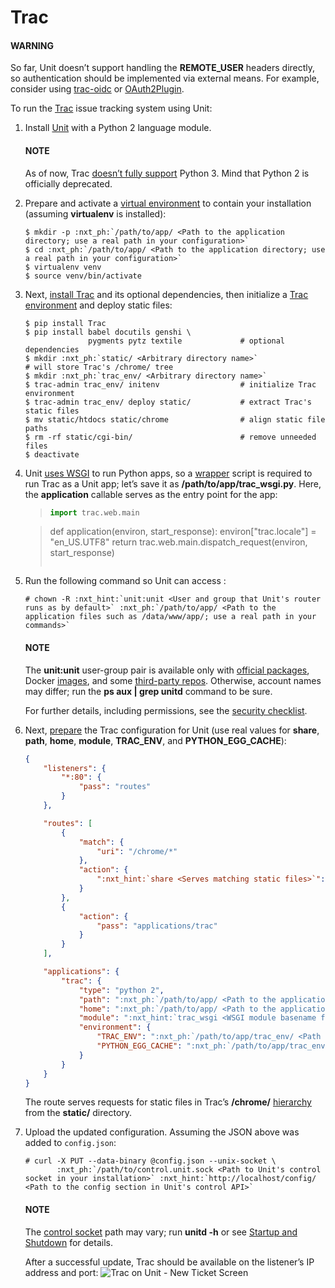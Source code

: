 # Trac

#### WARNING
So far, Unit doesn’t support handling the **REMOTE_USER** headers
directly, so authentication should be implemented via external means.  For
example, consider using [trac-oidc](https://pypi.org/project/trac-oidc/) or
[OAuth2Plugin](https://trac-hacks.org/wiki/OAuth2Plugin).

To run the [Trac](https://trac.edgewall.org) issue tracking system using
Unit:

1. Install [Unit](../installation.md#installation-precomp-pkgs) with a Python 2 language module.

   #### NOTE
   As of now, Trac [doesn’t fully support](https://trac.edgewall.org/ticket/12130) Python 3.  Mind that Python 2
   is officially deprecated.
2. Prepare and activate a [virtual environment](https://virtualenv.pypa.io/en/latest/) to contain your installation
   (assuming **virtualenv** is installed):
   ```console
   $ mkdir -p :nxt_ph:`/path/to/app/ <Path to the application directory; use a real path in your configuration>`
   $ cd :nxt_ph:`/path/to/app/ <Path to the application directory; use a real path in your configuration>`
   $ virtualenv venv
   $ source venv/bin/activate
   ```
3. Next, [install Trac](https://trac.edgewall.org/wiki/TracInstall) and its
   optional dependencies, then initialize a [Trac environment](https://trac.edgewall.org/wiki/TracEnvironment) and deploy static files:
   ```console
   $ pip install Trac
   $ pip install babel docutils genshi \
                 pygments pytz textile             # optional dependencies
   $ mkdir :nxt_ph:`static/ <Arbitrary directory name>`                                 # will store Trac's /chrome/ tree
   $ mkdir :nxt_ph:`trac_env/ <Arbitrary directory name>`
   $ trac-admin trac_env/ initenv                  # initialize Trac environment
   $ trac-admin trac_env/ deploy static/           # extract Trac's static files
   $ mv static/htdocs static/chrome                # align static file paths
   $ rm -rf static/cgi-bin/                        # remove unneeded files
   $ deactivate
   ```
4. Unit [uses WSGI](../configuration.md#configuration-python) to run Python apps, so a
   [wrapper](https://trac.edgewall.org/wiki/1.3/TracModWSGI#Averybasicscript)
   script is required to run Trac as a Unit app; let’s save it as
   **/path/to/app/trac_wsgi.py**.  Here, the **application** callable
   serves as the entry point for the app:
   > ```python
   > import trac.web.main

   > def application(environ, start_response):
   >     environ["trac.locale"] = "en_US.UTF8"
   >     return trac.web.main.dispatch_request(environ, start_response)
   > ```
5. Run the following command so Unit can access :
   ```console
   # chown -R :nxt_hint:`unit:unit <User and group that Unit's router runs as by default>` :nxt_ph:`/path/to/app/ <Path to the application files such as /data/www/app/; use a real path in your commands>`
   ```

   #### NOTE
   The **unit:unit** user-group pair is available only with [official
   packages](../installation.md#installation-precomp-pkgs), Docker [images](../installation.md#installation-docker), and some [third-party repos](../installation.md#installation-community-repos).  Otherwise, account names may differ; run
   the **ps aux | grep unitd** command to be sure.

   For further details, including permissions, see the [security checklist](security.md#security-apps).
6. Next, [prepare](../configuration.md#configuration-python) the Trac configuration for Unit
   (use real values for **share**, **path**, **home**,
   **module**, **TRAC_ENV**, and **PYTHON_EGG_CACHE**):
   ```json
   {
       "listeners": {
           "*:80": {
               "pass": "routes"
           }
       },

       "routes": [
           {
               "match": {
                   "uri": "/chrome/*"
               },
               "action": {
                   ":nxt_hint:`share <Serves matching static files>`": ":nxt_ph:`/path/to/app/static <Path to the static files; use a real path in your configuration>`$uri"
               }
           },
           {
               "action": {
                   "pass": "applications/trac"
               }
           }
       ],

       "applications": {
           "trac": {
               "type": "python 2",
               "path": ":nxt_ph:`/path/to/app/ <Path to the application directory; use a real path in your configuration>`",
               "home": ":nxt_ph:`/path/to/app/ <Path to the application directory; use a real path in your configuration>`venv/",
               "module": ":nxt_hint:`trac_wsgi <WSGI module basename from Step 4 with extension omitted>`",
               "environment": {
                   "TRAC_ENV": ":nxt_ph:`/path/to/app/trac_env/ <Path to the Trac environment; use a real path in your configuration>`",
                   "PYTHON_EGG_CACHE": ":nxt_ph:`/path/to/app/trac_env/ <Path to the Python egg cache for Trac; use a real path in your configuration>`eggs/"
               }
           }
       }
   }
   ```

   The route serves requests for static files in Trac’s **/chrome/**
   [hierarchy](https://trac.edgewall.org/wiki/TracDev/TracURLs) from the
   **static/** directory.
7. Upload the updated configuration.  Assuming the JSON above was added to
   `config.json`:
   ```console
   # curl -X PUT --data-binary @config.json --unix-socket \
          :nxt_ph:`/path/to/control.unit.sock <Path to Unit's control socket in your installation>` :nxt_hint:`http://localhost/config/ <Path to the config section in Unit's control API>`
   ```

   #### NOTE
   The [control socket](../controlapi.md#configuration-socket) path may vary; run
   **unitd -h** or see [Startup and Shutdown](source.md#source-startup) for details.

   After a successful update, Trac should be available on the listener’s IP
   address and port:
   ![Trac on Unit - New Ticket Screen](images/trac.png)
